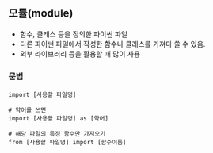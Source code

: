 ## 모듈(module)
- 함수, 클래스 등을 정의한 파이썬 파일
- 다른 파이썬 파일에서 작성한 함수나 클래스를 가져다 쓸 수 있음.
- 외부 라이브러리 등을 활용할 때 많이 사용

### 문법
```
import [사용할 파일명]

# 약어를 쓰면
import [사용할 파일명] as [약어]

# 해당 파일의 특정 함수만 가져오기
from [사용할 파일명] import [함수이름]

```